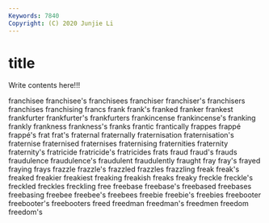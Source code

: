 ```yaml
---
Keywords: 7840
Copyright: (C) 2020 Junjie Li
---
```


# title

Write contents here!!!

franchisee 
franchisee's 
franchisees 
franchiser 
franchiser's 
franchisers 
franchises 
franchising
francs 
frank 
frank's 
franked 
franker 
frankest 
frankfurter 
frankfurter's 
frankfurters 
frankincense
frankincense's 
franking 
frankly 
frankness 
frankness's 
franks 
frantic 
frantically 
frappes 
frappé
frappé's 
frat 
frat's 
fraternal 
fraternally 
fraternisation 
fraternisation's 
fraternise 
fraternised 
fraternises
fraternising 
fraternities 
fraternity 
fraternity's 
fratricide 
fratricide's 
fratricides 
frats 
fraud 
fraud's
frauds 
fraudulence 
fraudulence's 
fraudulent 
fraudulently 
fraught 
fray 
fray's 
frayed 
fraying
frays 
frazzle 
frazzle's 
frazzled 
frazzles 
frazzling 
freak 
freak's 
freaked 
freakier
freakiest 
freaking 
freakish 
freaks 
freaky 
freckle 
freckle's 
freckled 
freckles 
freckling
free 
freebase 
freebase's 
freebased 
freebases 
freebasing 
freebee 
freebee's 
freebees 
freebie
freebie's 
freebies 
freebooter 
freebooter's 
freebooters 
freed 
freedman 
freedman's 
freedmen 
freedom
freedom's 
